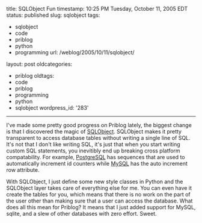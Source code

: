 title: SQLObject Fun
timestamp: 10:25 PM Tuesday, October 11, 2005 EDT
status: published
slug: sqlobject
tags:
- sqlobject
- code
- priblog
- python
- programming
url: /weblog/2005/10/11/sqlobject/

layout: post
oldcategories:
- priblog
oldtags:
- code
- priblog
- programming
- python
- sqlobject
wordpress_id: '283'

---

I've made some pretty good progress on Priblog lately, the biggest change
is that I discovered the magic of [SQLObject](http://sqlobject.org/).
SQLObject makes it pretty transparent to access database tables without
writing a single line of SQL.  It's not that I don't like writing SQL, it's
just that when you start writing custom SQL statements, you inevitibly end up
breaking cross platform compatability.  For example, [PostgreSQL](http://www.postgresql.org/) has sequences that are used to automatically increment
id counters while [MySQL](http://www.mysql.com/) has the auto
increment row attribute.

With SQLObject, I just define some new style classes in Python and the
SQLObject layer takes care of everything else for me.  You can even have it
create the tables for you, which means that there is no work on the
part of the user other than making sure that a user can access the database.
What does all this mean for Priblog?  It means that I just added support for
MySQL, sqlite, and a slew of other databases with zero effort.  Sweet.

